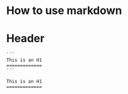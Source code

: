 # How to use markdown


# Header

    ```
    This is an H1
    =============
    ```

    This is an H1
    =============